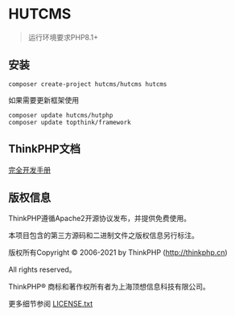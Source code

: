 HUTCMS
===============

> 运行环境要求PHP8.1+

## 安装

~~~
composer create-project hutcms/hutcms hutcms
~~~

如果需要更新框架使用
~~~
composer update hutcms/hutphp
composer update topthink/framework
~~~

## ThinkPHP文档

[完全开发手册](https://www.kancloud.cn/manual/thinkphp6_0/content)

## 版权信息

ThinkPHP遵循Apache2开源协议发布，并提供免费使用。

本项目包含的第三方源码和二进制文件之版权信息另行标注。

版权所有Copyright © 2006-2021 by ThinkPHP (http://thinkphp.cn)

All rights reserved。

ThinkPHP® 商标和著作权所有者为上海顶想信息科技有限公司。

更多细节参阅 [LICENSE.txt](LICENSE.txt)
